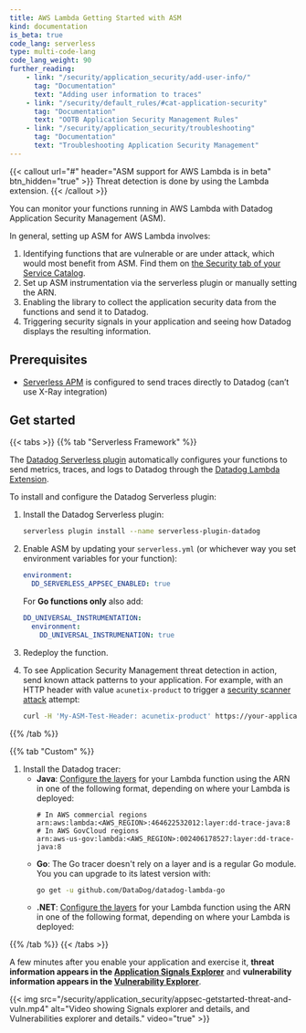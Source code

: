 ```yaml
---
title: AWS Lambda Getting Started with ASM
kind: documentation
is_beta: true
code_lang: serverless
type: multi-code-lang
code_lang_weight: 90
further_reading:
    - link: "/security/application_security/add-user-info/"
      tag: "Documentation"
      text: "Adding user information to traces"
    - link: "/security/default_rules/#cat-application-security"
      tag: "Documentation"
      text: "OOTB Application Security Management Rules"
    - link: "/security/application_security/troubleshooting"
      tag: "Documentation"
      text: "Troubleshooting Application Security Management"
---
```


{{< callout url="#" header="ASM support for AWS Lambda is in beta" btn_hidden="true" >}}
  Threat detection is done by using the Lambda extension.
{{< /callout >}}

You can monitor your functions running in AWS Lambda with Datadog Application Security Management (ASM). 

In general, setting up ASM for AWS Lambda involves:

1. Identifying functions that are vulnerable or are under attack, which would most benefit from ASM. Find them on [the Security tab of your Service Catalog][1].
2. Set up ASM instrumentation via the serverless plugin or manually setting the ARN.
3. Enabling the library to collect the application security data from the functions and send it to Datadog.
4. Triggering security signals in your application and seeing how Datadog displays the resulting information.

## Prerequisites

- [Serverless APM][2] is configured to send traces directly to Datadog (can’t use X-Ray integration) 

## Get started

{{< tabs >}}
{{% tab "Serverless Framework" %}}

The [Datadog Serverless plugin][1] automatically configures your functions to send metrics, traces, and logs to Datadog through the [Datadog Lambda Extension][2].

To install and configure the Datadog Serverless plugin:

1. Install the Datadog Serverless plugin:
   ```sh
   serverless plugin install --name serverless-plugin-datadog
   ```
2. Enable ASM by updating your `serverless.yml` (or whichever way you set environment variables for your function):
   ```yaml
   environment:
     DD_SERVERLESS_APPSEC_ENABLED: true
   ```
   For **Go functions only** also add:
   ```yaml
   DD_UNIVERSAL_INSTRUMENTATION:
     environment:
       DD_UNIVERSAL_INSTRUMENATION: true
   ```
3. Redeploy the function.

4. To see Application Security Management threat detection in action, send known attack patterns to your application. For example, with an HTTP header with value `acunetix-product` to trigger a [security scanner attack][4] attempt:
   ```sh
   curl -H 'My-ASM-Test-Header: acunetix-product' https://your-application-url/existing-route
   ```

[1]: /serverless/serverless_integrations/plugin
[2]: /serverless/libraries_integrations/extension
[3]: https://app.datadoghq.com/security/appsec?column=time&order=desc
[4]: /security/default_rules/security-scan-detected/

{{% /tab %}}

{{% tab "Custom" %}}

1. Install the Datadog tracer:
   - **Java**: [Configure the layers][1] for your Lambda function using the ARN in one of the following format, depending on where your Lambda is deployed:
     ```
     # In AWS commercial regions
     arn:aws:lambda:<AWS_REGION>:464622532012:layer:dd-trace-java:8
     # In AWS GovCloud regions
     arn:aws-us-gov:lambda:<AWS_REGION>:002406178527:layer:dd-trace-java:8
     ```
   - **Go**: The Go tracer doesn't rely on a layer and is a regular Go module. You you can upgrade to its latest version with:
     ```sh
     go get -u github.com/DataDog/datadog-lambda-go
     ```
   - **.NET**: [Configure the layers][1] for your Lambda function using the ARN in one of the following format, depending on where your Lambda is deployed:

[1]: https://docs.aws.amazon.com/lambda/latest/dg/configuration-layers.html
{{% /tab %}}
{{< /tabs >}}

A few minutes after you enable your application and exercise it, **threat information appears in the [Application Signals Explorer][3]** and **vulnerability information appears in the [Vulnerability Explorer][4]**.

{{< img src="/security/application_security/appsec-getstarted-threat-and-vuln.mp4" alt="Video showing Signals explorer and details, and Vulnerabilities explorer and details." video="true" >}}

[1]: https://app.datadoghq.com/account/settings#agent
[2]: /serverless/distributed_tracing/?tab=python
[3]: https://app.datadoghq.com/security/appsec
[4]: https://app.datadoghq.com/security/appsec/vm/